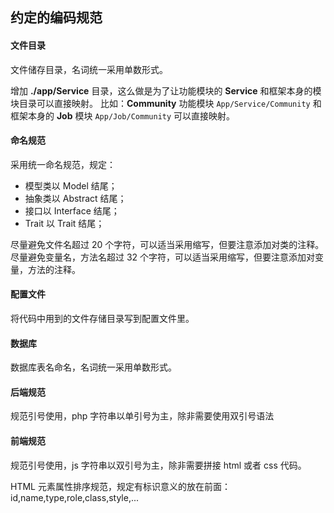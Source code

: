 ## 约定的编码规范

#### 文件目录

文件储存目录，名词统一采用单数形式。

增加 **./app/Service** 目录，这么做是为了让功能模块的 **Service** 和框架本身的模块目录可以直接映射。
  比如：**Community** 功能模块 `App/Service/Community` 和框架本身的 **Job** 模块 `App/Job/Community` 可以直接映射。

#### 命名规范

采用统一命名规范，规定：

- 模型类以 Model 结尾；
- 抽象类以 Abstract 结尾；
- 接口以 Interface 结尾；
- Trait 以 Trait 结尾；

尽量避免文件名超过 20 个字符，可以适当采用缩写，但要注意添加对类的注释。
尽量避免变量名，方法名超过 32 个字符，可以适当采用缩写，但要注意添加对变量，方法的注释。

#### 配置文件

将代码中用到的文件存储目录写到配置文件里。

#### 数据库

数据库表名命名，名词统一采用单数形式。

#### 后端规范

规范引号使用，php 字符串以单引号为主，除非需要使用双引号语法

#### 前端规范

规范引号使用，js 字符串以双引号为主，除非需要拼接 html 或者 css 代码。

HTML 元素属性排序规范，规定有标识意义的放在前面：id,name,type,role,class,style,...